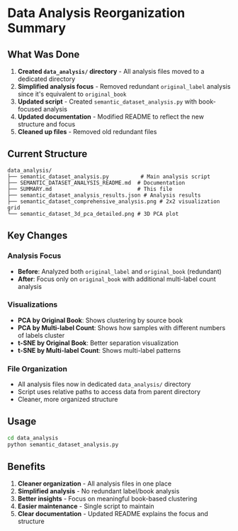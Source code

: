 # Data Analysis Reorganization Summary

## What Was Done

1. **Created `data_analysis/` directory** - All analysis files moved to a dedicated directory
2. **Simplified analysis focus** - Removed redundant `original_label` analysis since it's equivalent to `original_book`
3. **Updated script** - Created `semantic_dataset_analysis.py` with book-focused analysis
4. **Updated documentation** - Modified README to reflect the new structure and focus
5. **Cleaned up files** - Removed old redundant files

## Current Structure

```
data_analysis/
├── semantic_dataset_analysis.py          # Main analysis script
├── SEMANTIC_DATASET_ANALYSIS_README.md  # Documentation
├── SUMMARY.md                           # This file
├── semantic_dataset_analysis_results.json # Analysis results
├── semantic_dataset_comprehensive_analysis.png # 2x2 visualization grid
└── semantic_dataset_3d_pca_detailed.png # 3D PCA plot
```

## Key Changes

### Analysis Focus
- **Before**: Analyzed both `original_label` and `original_book` (redundant)
- **After**: Focus only on `original_book` with additional multi-label count analysis

### Visualizations
- **PCA by Original Book**: Shows clustering by source book
- **PCA by Multi-label Count**: Shows how samples with different numbers of labels cluster
- **t-SNE by Original Book**: Better separation visualization
- **t-SNE by Multi-label Count**: Shows multi-label patterns

### File Organization
- All analysis files now in dedicated `data_analysis/` directory
- Script uses relative paths to access data from parent directory
- Cleaner, more organized structure

## Usage

```bash
cd data_analysis
python semantic_dataset_analysis.py
```

## Benefits

1. **Cleaner organization** - All analysis files in one place
2. **Simplified analysis** - No redundant label/book analysis
3. **Better insights** - Focus on meaningful book-based clustering
4. **Easier maintenance** - Single script to maintain
5. **Clear documentation** - Updated README explains the focus and structure 